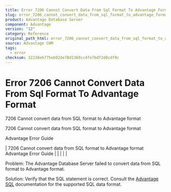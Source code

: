 ```yaml
---
title: Error 7206 Cannot Convert Data From Sql Format To Advantage Format
slug: error_7206_cannot_convert_data_from_sql_format_to_advantage_format
product: Advantage Database Server
component: Advantage
version: "12"
category: Reference
original_path_html: error_7206_cannot_convert_data_from_sql_format_to_advantage_format.htm
source: Advantage CHM
tags:
  - error
checksum: 32238eb775eb02de70d1369cc4fe7bdf2d0cdf0c
---
```


# Error 7206 Cannot Convert Data From Sql Format To Advantage Format

7206 Cannot convert data from SQL format to Advantage format

7206 Cannot convert data from SQL format to Advantage format

Advantage Error Guide

| 7206 Cannot convert data from SQL format to Advantage format  Advantage Error Guide |  |  |  |  |

Problem: The Advantage Database Server failed to convert data from SQL format to Advantage format.

Solution: Verify that the SQL statement is correct. Consult the [Advantage SQL](master_advantage_sql_engine.md) documentation for the supported SQL data format.
